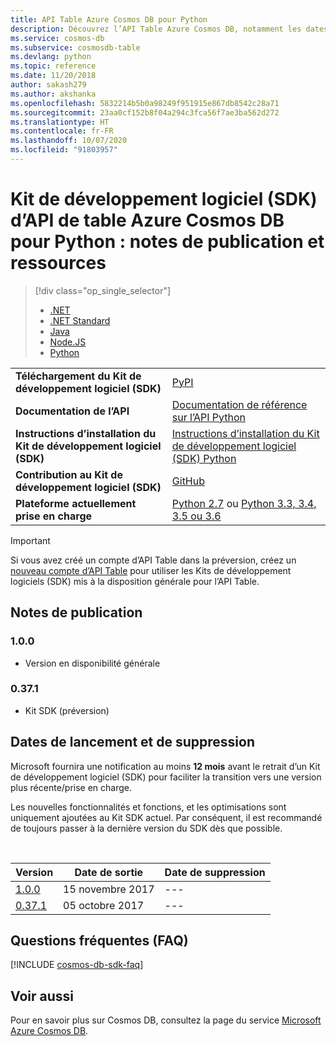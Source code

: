 ```yaml
---
title: API Table Azure Cosmos DB pour Python
description: Découvrez l’API Table Azure Cosmos DB, notamment les dates de publication, les dates de retrait et les modifications apportées à chaque version.
ms.service: cosmos-db
ms.subservice: cosmosdb-table
ms.devlang: python
ms.topic: reference
ms.date: 11/20/2018
author: sakash279
ms.author: akshanka
ms.openlocfilehash: 5832214b5b0a98249f951915e867db8542c28a71
ms.sourcegitcommit: 23aa0cf152b8f04a294c3fca56f7ae3ba562d272
ms.translationtype: HT
ms.contentlocale: fr-FR
ms.lasthandoff: 10/07/2020
ms.locfileid: "91803957"
---
```

# <a name="azure-cosmos-db-table-api-sdk-for-python-release-notes-and-resources"></a>Kit de développement logiciel (SDK) d’API de table Azure Cosmos DB pour Python : notes de publication et ressources
> [!div class="op_single_selector"]
> * [.NET](table-sdk-dotnet.md)
> * [.NET Standard](table-sdk-dotnet-standard.md)
> * [Java](table-sdk-java.md)
> * [Node.JS](table-sdk-nodejs.md)
> * [Python](table-sdk-python.md)
 

|   |   |
|---|---|
|**Téléchargement du Kit de développement logiciel (SDK)**|[PyPI](https://pypi.python.org/pypi/azure-cosmosdb-table/)|
|**Documentation de l’API**|[Documentation de référence sur l’API Python](https://docs.microsoft.com/python/api/overview/azure/cosmosdb?view=azure-python&preserve-view=true)|
|**Instructions d’installation du Kit de développement logiciel (SDK)**|[Instructions d’installation du Kit de développement logiciel (SDK) Python](https://github.com/Azure/azure-cosmosdb-python/tree/master/azure-cosmosdb-table)|
|**Contribution au Kit de développement logiciel (SDK)**|[GitHub](https://github.com/Azure/azure-cosmosdb-python/tree/master/azure-cosmosdb-table)|
|**Plateforme actuellement prise en charge**|[Python 2.7](https://www.python.org/downloads/) ou [Python 3.3, 3.4, 3.5 ou 3.6](https://www.python.org/downloads/)|

> [!IMPORTANT]
> Si vous avez créé un compte d’API Table dans la préversion, créez un [nouveau compte d’API Table](create-table-dotnet.md#create-a-database-account) pour utiliser les Kits de développement logiciels (SDK) mis à la disposition générale pour l’API Table.
>

## <a name="release-notes"></a>Notes de publication

### <a name="100"></a><a name="1.0.0"></a>1.0.0
* Version en disponibilité générale

### <a name="0371"></a><a name="0.37.1"></a>0.37.1
* Kit SDK (préversion)

## <a name="release-and-retirement-dates"></a>Dates de lancement et de suppression
Microsoft fournira une notification au moins **12 mois** avant le retrait d’un Kit de développement logiciel (SDK) pour faciliter la transition vers une version plus récente/prise en charge.

Les nouvelles fonctionnalités et fonctions, et les optimisations sont uniquement ajoutées au Kit SDK actuel. Par conséquent, il est recommandé de toujours passer à la dernière version du SDK dès que possible. 

<br/>

| Version | Date de sortie | Date de suppression |
| --- | --- | --- |
| [1.0.0](#1.0.0) |15 novembre 2017 |--- |
| [0.37.1](#0.37.1) |05 octobre 2017 |--- |


## <a name="faq"></a>Questions fréquentes (FAQ)
[!INCLUDE [cosmos-db-sdk-faq](../../includes/cosmos-db-sdk-faq.md)]

## <a name="see-also"></a>Voir aussi
Pour en savoir plus sur Cosmos DB, consultez la page du service [Microsoft Azure Cosmos DB](https://azure.microsoft.com/services/cosmos-db/). 

